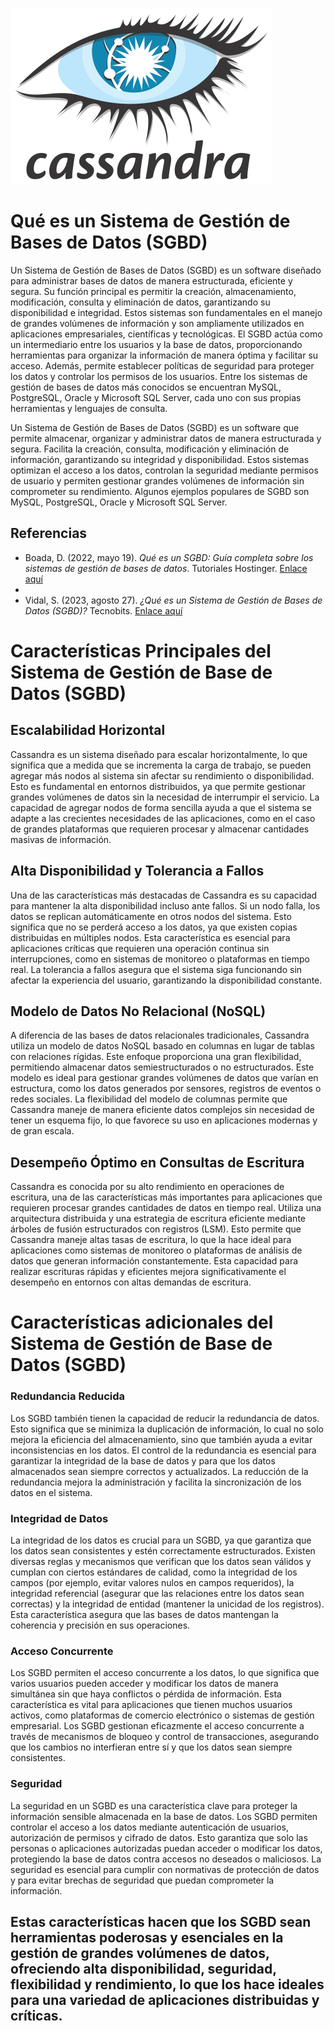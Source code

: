 ![Casandra](https://github.com/theking-10/FBD-CassandraSGBD/raw/main/Casandra.png)



<h1>Qué es un Sistema de Gestión de Bases de Datos (SGBD)</h1>

Un Sistema de Gestión de Bases de Datos (SGBD) es un software diseñado para administrar bases de datos de manera estructurada, eficiente y segura.
Su función principal es permitir la creación, almacenamiento, modificación, consulta y eliminación de datos, garantizando su disponibilidad e integridad. 
Estos sistemas son fundamentales en el manejo de grandes volúmenes de información y son ampliamente utilizados en aplicaciones empresariales, científicas y tecnológicas.
El SGBD actúa como un intermediario entre los usuarios y la base de datos, proporcionando herramientas para organizar la información de manera óptima 
y facilitar su acceso. Además, permite establecer políticas de seguridad para proteger los datos y controlar los permisos de los usuarios.
Entre los sistemas de gestión de bases de datos más conocidos se encuentran MySQL, PostgreSQL, Oracle y Microsoft SQL Server, 
cada uno con sus propias herramientas y lenguajes de consulta.

Un Sistema de Gestión de Bases de Datos (SGBD) es un software que permite almacenar, organizar y administrar datos de manera estructurada y segura.
Facilita la creación, consulta, modificación y eliminación de información, garantizando su integridad y disponibilidad.
Estos sistemas optimizan el acceso a los datos, controlan la seguridad mediante permisos de usuario y permiten gestionar grandes volúmenes de información 
sin comprometer su rendimiento. Algunos ejemplos populares de SGBD son MySQL, PostgreSQL, Oracle y Microsoft SQL Server.

## Referencias
- Boada, D. (2022, mayo 19). *Qué es un SGBD: Guía completa sobre los sistemas de gestión de bases de datos*. Tutoriales Hostinger. [Enlace aquí](https://www.hostinger.mx/tutoriales/sgbd)
- 
- Vidal, S. (2023, agosto 27). *¿Qué es un Sistema de Gestión de Bases de Datos (SGBD)?* Tecnobits. [Enlace aquí](https://tecnobits.com/que-es-un-sistema-de-gestion-de-bases-de-datos-sgbd/)

<h1>Características Principales del Sistema de Gestión de Base de Datos (SGBD)</h1>

<h2>Escalabilidad Horizontal</h2>
Cassandra es un sistema diseñado para escalar horizontalmente, lo que significa que a medida que se incrementa la carga de trabajo, se pueden agregar más nodos al sistema sin afectar su rendimiento o disponibilidad. Esto es fundamental en entornos distribuidos, ya que permite gestionar grandes volúmenes de datos sin la necesidad de interrumpir el servicio. La capacidad de agregar nodos de forma sencilla ayuda a que el sistema se adapte a las crecientes necesidades de las aplicaciones, como en el caso de grandes plataformas que requieren procesar y almacenar cantidades masivas de información.

<h2>Alta Disponibilidad y Tolerancia a Fallos</h2>
Una de las características más destacadas de Cassandra es su capacidad para mantener la alta disponibilidad incluso ante fallos. Si un nodo falla, los datos se replican automáticamente en otros nodos del sistema. Esto significa que no se perderá acceso a los datos, ya que existen copias distribuidas en múltiples nodos. Esta característica es esencial para aplicaciones críticas que requieren una operación continua sin interrupciones, como en sistemas de monitoreo o plataformas en tiempo real. La tolerancia a fallos asegura que el sistema siga funcionando sin afectar la experiencia del usuario, garantizando la disponibilidad constante.

<h2>Modelo de Datos No Relacional (NoSQL)</h2>
A diferencia de las bases de datos relacionales tradicionales, Cassandra utiliza un modelo de datos NoSQL basado en columnas en lugar de tablas con relaciones rígidas. Este enfoque proporciona una gran flexibilidad, permitiendo almacenar datos semiestructurados o no estructurados. Este modelo es ideal para gestionar grandes volúmenes de datos que varían en estructura, como los datos generados por sensores, registros de eventos o redes sociales. La flexibilidad del modelo de columnas permite que Cassandra maneje de manera eficiente datos complejos sin necesidad de tener un esquema fijo, lo que favorece su uso en aplicaciones modernas y de gran escala.

<h2>Desempeño Óptimo en Consultas de Escritura</h2>
Cassandra es conocida por su alto rendimiento en operaciones de escritura, una de las características más importantes para aplicaciones que requieren procesar grandes cantidades de datos en tiempo real. Utiliza una arquitectura distribuida y una estrategia de escritura eficiente mediante árboles de fusión estructurados con registros (LSM). Esto permite que Cassandra maneje altas tasas de escritura, lo que la hace ideal para aplicaciones como sistemas de monitoreo o plataformas de análisis de datos que generan información constantemente. Esta capacidad para realizar escrituras rápidas y eficientes mejora significativamente el desempeño en entornos con altas demandas de escritura.

<h1>Características adicionales del Sistema de Gestión de Base de Datos (SGBD)</h1>

<h3>Redundancia Reducida</h3>
Los SGBD también tienen la capacidad de reducir la redundancia de datos. Esto significa que se minimiza la duplicación de información, lo cual no solo mejora la eficiencia del almacenamiento, sino que también ayuda a evitar inconsistencias en los datos. El control de la redundancia es esencial para garantizar la integridad de la base de datos y para que los datos almacenados sean siempre correctos y actualizados. La reducción de la redundancia mejora la administración y facilita la sincronización de los datos en el sistema.

<h3>Integridad de Datos</h3>
La integridad de los datos es crucial para un SGBD, ya que garantiza que los datos sean consistentes y estén correctamente estructurados. Existen diversas reglas y mecanismos que verifican que los datos sean válidos y cumplan con ciertos estándares de calidad, como la integridad de los campos (por ejemplo, evitar valores nulos en campos requeridos), la integridad referencial (asegurar que las relaciones entre los datos sean correctas) y la integridad de entidad (mantener la unicidad de los registros). Esta característica asegura que las bases de datos mantengan la coherencia y precisión en sus operaciones.

<h3>Acceso Concurrente</h3>
Los SGBD permiten el acceso concurrente a los datos, lo que significa que varios usuarios pueden acceder y modificar los datos de manera simultánea sin que haya conflictos o pérdida de información. Esta característica es vital para aplicaciones que tienen muchos usuarios activos, como plataformas de comercio electrónico o sistemas de gestión empresarial. Los SGBD gestionan eficazmente el acceso concurrente a través de mecanismos de bloqueo y control de transacciones, asegurando que los cambios no interfieran entre sí y que los datos sean siempre consistentes.

<h3>Seguridad</h3>
La seguridad en un SGBD es una característica clave para proteger la información sensible almacenada en la base de datos. Los SGBD permiten controlar el acceso a los datos mediante autenticación de usuarios, autorización de permisos y cifrado de datos. Esto garantiza que solo las personas o aplicaciones autorizadas puedan acceder o modificar los datos, protegiendo la base de datos contra accesos no deseados o maliciosos. La seguridad es esencial para cumplir con normativas de protección de datos y para evitar brechas de seguridad que puedan comprometer la información.

<h2>Estas características hacen que los SGBD sean herramientas poderosas y esenciales en la gestión de grandes volúmenes de datos, ofreciendo alta disponibilidad, seguridad, flexibilidad y rendimiento, lo que los hace ideales para una variedad de aplicaciones distribuidas y críticas.</h2>





